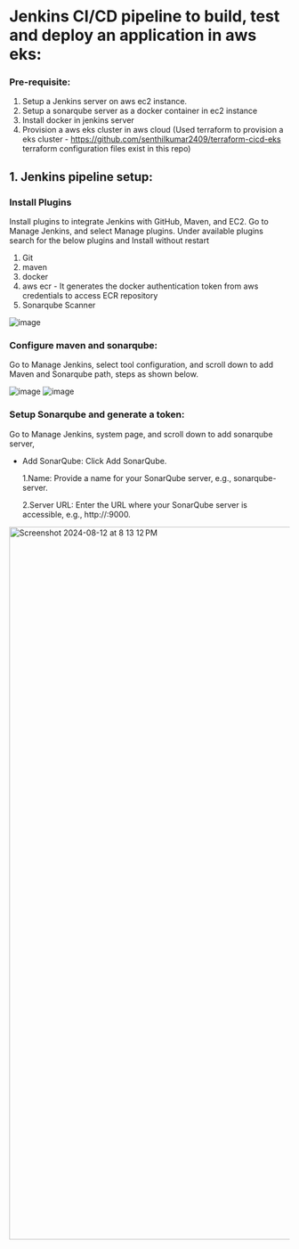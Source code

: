 # Jenkins CI/CD pipeline to build, test and deploy an application in aws eks:

### Pre-requisite:

1. Setup a Jenkins server on aws ec2 instance.
2. Setup a sonarqube server as a docker container in ec2 instance
3. Install docker in jenkins server
4. Provision a aws eks cluster in aws cloud (Used terraform to provision a eks cluster - https://github.com/senthilkumar2409/terraform-cicd-eks terraform configuration files exist in this repo)

## 1. Jenkins pipeline setup:

### Install Plugins
   Install plugins to integrate Jenkins with GitHub, Maven, and EC2. Go to Manage Jenkins, and select Manage plugins. Under available plugins search for the below plugins and Install without restart
   1. Git
   2. maven
   3. docker
   4. aws ecr - It generates the docker authentication token from aws credentials to access ECR repository
   5. Sonarqube Scanner

   ![image](https://github.com/user-attachments/assets/751d7010-cc41-429b-a266-a9f19981077e)

### Configure maven and sonarqube:
   Go to Manage Jenkins, select tool configuration, and scroll down to add Maven and Sonarqube path, steps as shown below.
    
   ![image](https://github.com/user-attachments/assets/c30afc8c-03cc-490a-b5ca-b86c4a3e3e90)
   ![image](https://github.com/user-attachments/assets/079ccfcd-dde6-4834-8461-19ed54451f41)
   
### Setup Sonarqube and generate a token:
   Go to Manage Jenkins, system page, and scroll down to add sonarqube server,
   * Add SonarQube: Click Add SonarQube.
     
      1.Name: Provide a name for your SonarQube server, e.g., sonarqube-server.
     
      2.Server URL: Enter the URL where your SonarQube server is accessible, e.g., http://<server-url>:9000.
   
   <img width="1280" alt="Screenshot 2024-08-12 at 8 13 12 PM" src="https://github.com/user-attachments/assets/e5e4d250-e0cd-46f0-8861-dd3c0fc50c03">






